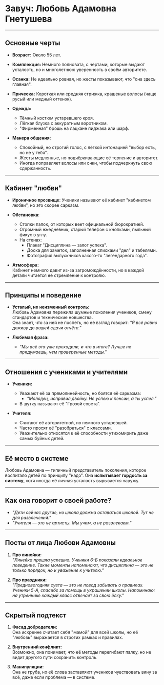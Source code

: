 # Завуч: Любовь Адамовна Гнетушева

---

## Основные черты
- **Возраст:** Около 55 лет.  
- **Комплекция:** Немного полновата, с чертами, которые выдают усталость, но и многолетнюю уверенность в своём авторитете.  
- **Осанка:** Не идеально ровная, но жесты показывают, что "она здесь главная".  
- **Прическа:** Короткая или средняя стрижка, крашеные волосы (чаще русый или медный оттенок).  
- **Одежда:**  
  - Тёмный костюм устаревшего кроя.  
  - Лёгкая блузка с аккуратным воротником.  
  - "Фирменная" брошь на лацкане пиджака или шарф.  

- **Манера общения:**  
  - Спокойный, но строгий голос, с лёгкой интонацией "выбор есть, но не у тебя".  
  - Жесты медленные, но подчёркивающие её терпение и авторитет.  
  - Иногда поправляет волосы или очки, чтобы подчеркнуть свою сдержанность.

---

## Кабинет "любви"
- **Ироничное прозвище:** Ученики называют её кабинет "кабинетом любви", но это скорее сарказм.  
- **Обстановка:**  
  - Стопки папок, от которых веет официальной бюрократией.  
  - Огромный ежедневник, старый телефон с кнопками, пыльный фикус в углу.  
  - На стенах:
    - Плакат "Дисциплина — залог успеха".  
    - Доска для заметок, заполненная списками "дел" и табелями.  
    - Фотография выпускников какого-то "легендарного года".  

- **Атмосфера:**  
  Кабинет немного давит из-за загромождённости, но в каждой детали читается её стремление к контролю.

---

## Принципы и поведение
- **Усталый, но неизменный контроль:**  
  Любовь Адамовна пережила шумные поколения учеников, смену стандартов и технические новшества.  
  Она знает, что за ней не поспеть, но её взгляд говорит: *"Я всё равно доживу до вашей сдачи отчёта."*  

- **Любимая фраза:**  
  - *"Мы всё это уже проходили, и что в итоге? Лучше не придумаешь, чем проверенные методы."*

---

## Отношения с учениками и учителями
- **Ученики:**  
  - Уважают её за прямолинейность, но боятся её сарказма:  
    - *"Молодец, исправил двойку. Не успею к пенсии, а ты успел."*  
  - В шутку называют её "Грозой совета".  

- **Учителя:**  
  - Считают её авторитетной, но немного устаревшей.  
  - Часто просят её "разобраться" с классами.  
  - Уважительно относятся к её способности утихомирить даже самых буйных детей.

---

## Её место в системе
Любовь Адамовна — типичный представитель поколения, которое воспитало детей по принципу "надо". Она **испытывает гордость за систему**, хотя иногда её личная усталость вырывается наружу.  

---

## Как она говорит о своей работе?
- *"Дети сейчас другие, но школа должна оставаться школой. Тут не для развлечений."*  
- *"Учителя — это не артисты. Мы учим, а не развлекаем."*

---

## Посты от лица Любови Адамовны
1. **Про линейки:**  
   *"Линейка прошла успешно. Ученики 6-Б показали идеальное поведение. Такие моменты напоминают, что дисциплина — это не только порядок, но и уважение к учителю."*  

2. **Про праздники:**  
   *"Предновогодняя суета — это не повод забывать о правилах. Ученики 5-А, спасибо за помощь в украшении школы. Напоминаю: на утреннике каждый класс отвечает за свою ёлку."*

---

## Скрытый подтекст
1. **Фасад добродетели:**  
   Она искренне считает себя "мамой" для всей школы, но её "любовь" выражается в строгих рамках и правилах.  

2. **Внутренний конфликт:**  
   Возможно, она понимает, что её методы перегибают палку, но не видит другого пути сохранить контроль.  

3. **Манипуляции:**  
   Она не груба, но её слова заставляют учеников чувствовать вину за всё, даже если проблема — в системе.
